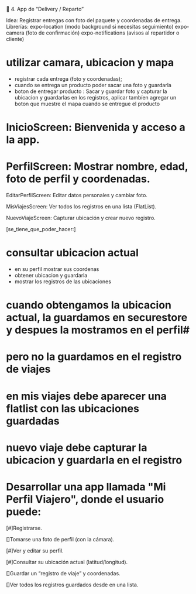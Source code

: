 🚗 4. App de “Delivery / Reparto”

Idea: Registrar entregas con foto del paquete y coordenadas de entrega.
Librerías:
expo-location (modo background si necesitas seguimiento)
expo-camera (foto de confirmación)
expo-notifications (avisos al repartidor o cliente)

# utilizar camara, ubicacion y mapa
- registrar cada entrega (foto y coordenadas);
- cuando se entrega un producto poder sacar una foto y guardarla
- boton de entregar producto : 
    Sacar y guardar foto y capturar la ubicacion y guardarlas en los registros,
    aplicar tambíen agregar un boton que muestre el mapa cuando se entregue el producto







# InicioScreen: Bienvenida y acceso a la app.

# PerfilScreen: Mostrar nombre, edad, foto de perfil y coordenadas.

EditarPerfilScreen: Editar datos personales y cambiar foto.

MisViajesScreen: Ver todos los registros en una lista (FlatList).

NuevoViajeScreen: Capturar ubicación y crear nuevo registro.

[se_tiene_que_poder_hacer:]
# consultar ubicacion actual
- en su perfil mostrar sus coordenas
- obtener ubicacion y guardarla
- mostrar los registros de las ubicaciones

# cuando obtengamos la ubicacion actual, la guardamos en securestore y despues la mostramos en el perfil#
# pero no la guardamos en el registro de viajes #

# en mis viajes debe aparecer una flatlist con las ubicaciones guardadas
# nuevo viaje debe capturar la ubicacion y guardarla en el registro



# Desarrollar una app llamada "Mi Perfil Viajero", donde el usuario puede:

[#]Registrarse.

[]Tomarse una foto de perfil (con la cámara).

[#]Ver y editar su perfil.

[#]Consultar su ubicación actual (latitud/longitud).

[]Guardar un “registro de viaje” y coordenadas.

[]Ver todos los registros guardados desde en una lista.


